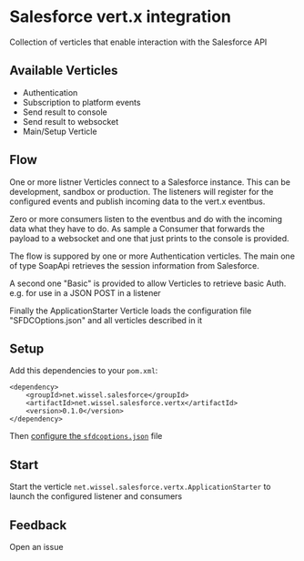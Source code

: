 # Salesforce vert.x integration

Collection of verticles that enable interaction with the Salesforce API

## Available Verticles

- Authentication
- Subscription to platform events
- Send result to console
- Send result to websocket
- Main/Setup Verticle

## Flow
One or more listner Verticles connect to a Salesforce instance. This can be development, sandbox or production.
The listeners will register for the configured events and publish incoming data to the vert.x eventbus.

Zero or more consumers listen to the eventbus and do with the incoming data what they have to do. 
As sample a Consumer that forwards the payload to a websocket and one that just prints to the console is provided. 

The flow is suppored by one or more Authentication verticles.
The main one of type SoapApi retrieves the session information from Salesforce.

A second one "Basic" is provided to allow Verticles to retrieve basic Auth. e.g. for use in a JSON POST in a listener

Finally the ApplicationStarter Verticle loads the configuration file "SFDCOptions.json" and all verticles described in it

## Setup

Add this dependencies to your `pom.xml`:

```
<dependency>
	<groupId>net.wissel.salesforce</groupId>
	<artifactId>net.wissel.salesforce.vertx</artifactId>
	<version>0.1.0</version>
</dependency>
```
Then [configure the `sfdcoptions.json`](configure.md) file

## Start
Start the verticle `net.wissel.salesforce.vertx.ApplicationStarter` to launch the configured listener and consumers

## Feedback
Open an issue